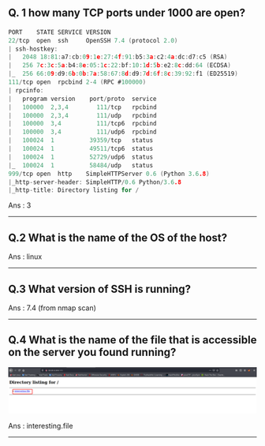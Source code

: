## Q. 1 how many TCP ports under 1000 are open?

```c
PORT    STATE SERVICE VERSION
22/tcp  open  ssh     OpenSSH 7.4 (protocol 2.0)
| ssh-hostkey: 
|   2048 18:81:a7:cb:09:1e:27:4f:91:b5:3a:c2:4a:dc:d7:c5 (RSA)
|   256 7c:3c:5a:b4:8e:05:1c:22:bf:10:1d:5b:e2:8c:dd:64 (ECDSA)
|_  256 66:09:d9:6b:0b:7a:58:67:8d:d9:7d:6f:8c:39:92:f1 (ED25519)
111/tcp open  rpcbind 2-4 (RPC #100000)
| rpcinfo: 
|   program version    port/proto  service
|   100000  2,3,4        111/tcp   rpcbind
|   100000  2,3,4        111/udp   rpcbind
|   100000  3,4          111/tcp6  rpcbind
|   100000  3,4          111/udp6  rpcbind
|   100024  1          39359/tcp   status
|   100024  1          49511/tcp6  status
|   100024  1          52729/udp6  status
|_  100024  1          58484/udp   status
999/tcp open  http    SimpleHTTPServer 0.6 (Python 3.6.8)
|_http-server-header: SimpleHTTP/0.6 Python/3.6.8
|_http-title: Directory listing for /
```

Ans : 3

------

## Q.2 What is the name of the OS of the host?

Ans : linux 

----

## Q.3 What version of SSH is running?

Ans : 7.4 (from nmap scan)

-----

## Q.4 What is the name of the file that is accessible on the server you found running?

![Pasted image 20210723132852.png](https://github.com/shivam1317/Advent-of-cyber-2019-writeup/blob/main/Advent-of-cyber-2019/Day-7/Attachments/Pasted%20image%2020210723132852.png)

Ans : interesting.file

----
